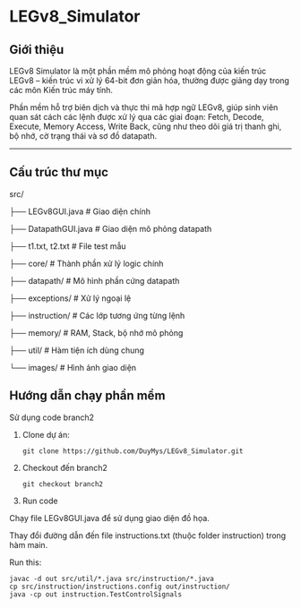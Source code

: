 # LEGv8_Simulator

## Giới thiệu

LEGv8 Simulator là một phần mềm mô phỏng hoạt động của kiến trúc LEGv8 – kiến trúc vi xử lý 64-bit đơn giản hóa, thường được giảng dạy trong các môn Kiến trúc máy tính.

Phần mềm hỗ trợ biên dịch và thực thi mã hợp ngữ LEGv8, giúp sinh viên quan sát cách các lệnh được xử lý qua các giai đoạn: Fetch, Decode, Execute, Memory Access, Write Back, cũng như theo dõi giá trị thanh ghi, bộ nhớ, cờ trạng thái và sơ đồ datapath.

---
## Cấu trúc thư mục
src/

├── LEGv8GUI.java # Giao diện chính

├── DatapathGUI.java # Giao diện mô phỏng datapath

├── t1.txt, t2.txt # File test mẫu

├── core/ # Thành phần xử lý logic chính

├── datapath/ # Mô hình phần cứng datapath

├── exceptions/ # Xử lý ngoại lệ

├── instruction/ # Các lớp tương ứng từng lệnh

├── memory/ # RAM, Stack, bộ nhớ mô phỏng

├── util/ # Hàm tiện ích dùng chung

└── images/ # Hình ảnh giao diện

## Hướng dẫn chạy phần mềm

Sử dụng code branch2
1. Clone dự án:
   ```
   git clone https://github.com/DuyMys/LEGv8_Simulator.git
2. Checkout đến branch2
   ```
   git checkout branch2
3. Run code

Chạy file LEGv8GUI.java để sử dụng giao diện đồ họa.

Thay đổi đường dẫn đến file instructions.txt (thuộc folder instruction) trong hàm main.

Run this:
```
javac -d out src/util/*.java src/instruction/*.java
cp src/instruction/instructions.config out/instruction/
java -cp out instruction.TestControlSignals
```

